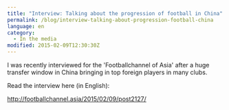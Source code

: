 ```yaml
---
title: "Interview: Talking about the progression of football in China"
permalink: /blog/interview-talking-about-progression-football-china
language: en
category:
  - In the media
modified: 2015-02-09T12:30:30Z
---
```


I was recently interviewed for the 'Footballchannel of Asia' after a huge transfer window in China bringing in top foreign players in many clubs.

Read the interview here (in English):

<http://footballchannel.asia/2015/02/09/post2127/>
